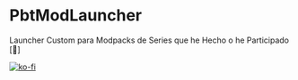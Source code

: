 # PbtModLauncher

Launcher Custom para Modpacks de Series que he Hecho o he Participado [🚀]

[![ko-fi](https://ko-fi.com/img/githubbutton_sm.svg)](https://ko-fi.com/T6T2CB7E1)
